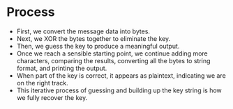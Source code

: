 # Process

- First, we convert the message data into bytes.
- Next, we XOR the bytes together to eliminate the key.
- Then, we guess the key to produce a meaningful output.
- Once we reach a sensible starting point, we continue adding more characters, comparing the results, converting all the bytes to string format, and printing the output.
- When part of the key is correct, it appears as plaintext, indicating we are on the right track.
- This iterative process of guessing and building up the key string is how we fully recover the key.